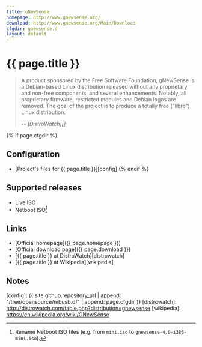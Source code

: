 ```yaml
---
title: gNewSense
homepage: http://www.gnewsense.org/
download: http://www.gnewsense.org/Main/Download
cfgdir: gnewsense.d
layout: default
---
```


# {{ page.title }}

> A product sponsored by the Free Software Foundation, gNewSense is a
> Debian-based Linux distribution released without any proprietary and non-free
> components, and several enhancements. Notably, all proprietary firmware,
> restricted modules and Debian logos are removed. The goal of the project is to
> produce a totally free ("libre") Linux distribution.
>
> -- <cite markdown="1">[DistroWatch][]</cite>


{% if page.cfgdir %}
## Configuration

- [Project's files for {{ page.title }}][config]
{% endif %}


## Supported releases

- Live ISO
- Netboot ISO[^note1]


## Links

- [Official homepage]({{ page.homepage }})
- [Official download page]({{ page.download }})
- [{{ page.title }} at DistroWatch][distrowatch]
- [{{ page.title }} at Wikipedia][wikipedia]


## Notes

[^note1]: Rename Netboot ISO files (e.g. from `mini.iso` to `gnewsense-4.0-i386-mini.iso`).


[config]: {{ site.github.repository_url | append: "/tree/opensource/mbusb.d/" | append: page.cfgdir }}
[distrowatch]: http://distrowatch.com/table.php?distribution=gnewsense
[wikipedia]: https://en.wikipedia.org/wiki/GNewSense
